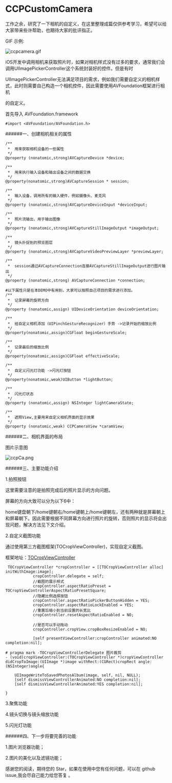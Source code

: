 # CCPCustomCamera

工作之余，研究了一下相机的自定义，在这里整理成篇仅供参考学习，希望可以给大家带来些许帮助，也期待大家的批评指正。
 
GIF 示例:
 
![ccpcamera.gif](http://upload-images.jianshu.io/upload_images/1764698-801f8a5ed322ab64.gif?imageMogr2/auto-orient/strip)

iOS开发中调用相机来获取照片时，如果对相机样式没有过多的要求，通常我们会调用UIImagePickerController这个系统封装好的控件。但是有时

UIImagePickerController无法满足项目的需求，例如我们需要自定义的相机样式，此时则需要自己构造一个相机控件，因此需要使用AVFoundation框架进行相机

的自定义。

首先导入 AVFoundation.framework 
```
#import <AVFoundation/AVFoundation.h>
```
######一、创建相机相关的属性
```
/**
 *  用来获取相机设备的一些属性
 */
@property (nonatomic,strong)AVCaptureDevice *device;

/**
 *  用来执行输入设备和输出设备之间的数据交换
 */
@property(nonatomic,strong)AVCaptureSession * session;

/**
 *  输入设备，调用所有的输入硬件，例如摄像头、麦克风
 */
@property (nonatomic,strong)AVCaptureDeviceInput *deviceInput;

/**
 *  照片流输出，用于输出图像
 */
@property (nonatomic,strong)AVCaptureStillImageOutput *imageOutput;

/**
 *  镜头扑捉到的预览图层
 */
@property (nonatomic,strong)AVCaptureVideoPreviewLayer *previewLayer;

/**
 *  session通过AVCaptureConnection连接AVCaptureStillImageOutput进行图片输出
 */
@property (nonatomic,strong) AVCaptureConnection *connection;

#以下属性只是在本DEMO中有用到，大家可以按照自己项目的需求进行添加。
/**
 *  记录屏幕的旋转方向
 */
@property (nonatomic,assign) UIDeviceOrientation deviceOrientation;

/**
 *  给自定义相机添加（UIPinchGestureRecognizer）手势 ->记录开始的缩放比例
 */
@property(nonatomic,assign)CGFloat beginGestureScale;

/**
 *  记录最后的缩放比例
 */
@property(nonatomic,assign)CGFloat effectiveScale;

/**
 *  自定义闪光灯功能 ->闪光灯按钮
 */
@property(nonatomic,weak)UIButton *lightButton;

/**
 *  闪光灯状态
 */
@property (nonatomic,assign) NSInteger lightCameraState;

/**
 *  遮照View,主要用来自定义相机界面的显示效果
 */
@property (nonatomic,weak) CCPCameraView *caramView;
```
######二、相机界面的布局

图片示意图

![ccpCa.png](http://upload-images.jianshu.io/upload_images/1764698-e3aa48775fdaae97.png?imageMogr2/auto-orient/strip%7CimageView2/2/w/1240)

######三、主要功能介绍

1.拍照按钮

这里需要注意的是拍照完成后的照片显示的方向问题。

屏幕的方向大致可以分为以下6中：

home键盘朝下/home键朝右/home键朝上/home键朝左，还有两种就是屏幕朝上和屏幕朝下。因此需要根据不同屏幕方向进行照片的旋转，否则照片的显示将会出现问题，解决方法见下文介绍。

2.自定义截图功能

通过使用第三方截图框架(TOCropViewController)，实现自定义截图。

框架地址：[TOCropViewController](https://github.com/TimOliver/TOCropViewController)
```
 TOCropViewController *cropController = [[TOCropViewController alloc] initWithImage:image];
            cropController.delegate = self;
            //截图的展示样式
            cropController.aspectRatioPreset = TOCropViewControllerAspectRatioPresetSquare;
            //隐藏比例选择按钮
            cropController.aspectRatioPickerButtonHidden = YES;
            cropController.aspectRatioLockEnabled = YES;
            //重置后缩小到当前设置的长宽比
            cropController.resetAspectRatioEnabled = NO;
            
            //是否可以手动拖动
            cropController.cropView.cropBoxResizeEnabled = NO;
            
            [self presentViewController:cropController animated:NO completion:nil];

# pragma mark -TOCropViewControllerDelegate 图片裁剪
- (void)cropViewController:(TOCropViewController *)cropViewController didCropToImage:(UIImage *)image withRect:(CGRect)cropRect angle:(NSInteger)angle{

    UIImageWriteToSavedPhotosAlbum(image, self, nil, NULL);
    [self dismissViewControllerAnimated:NO completion:nil];
    [self dismissViewControllerAnimated:YES completion:nil];

}
```
3.聚焦功能

4.镜头切换与镜头缩放功能

5.闪光灯功能

######四、下一步将要完善的功能

1.图片浏览器功能；

2.图片的美化以及滤镜功能；

感谢您的阅读，期待您的 Star，如果在使用中您有任何问题，可以在 github issue,我会尽自己能力给您答复 。
